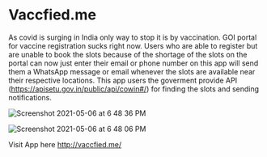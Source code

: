# Vaccfied.me

As covid is surging in India only way to stop it is by vaccination. GOI portal for vaccine registration sucks right now. Users who are able to register but are unable to book the slots because of the shortage of the slots on the portal can now just enter their email or phone number on this app will send them a WhatsApp message or email whenever the slots are available near their respective locations.
This app users the goverment provide API (https://apisetu.gov.in/public/api/cowin#/) for finding the slots and sending notifications. 

![Screenshot 2021-05-06 at 6 48 36 PM](https://user-images.githubusercontent.com/58766532/117304716-acf78a80-ae9b-11eb-91c7-97b01816b947.png)

![Screenshot 2021-05-06 at 6 48 06 PM](https://user-images.githubusercontent.com/58766532/117304664-9c471480-ae9b-11eb-9f16-f1b1bac71973.png)

Visit App here http://vaccfied.me/
